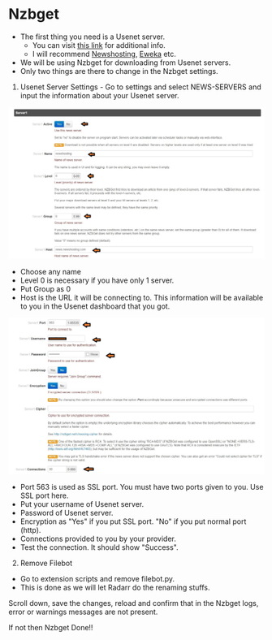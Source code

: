 # Nzbget

- The first thing you need is a Usenet server.
  - You can visit [this link](https://www.reddit.com/r/usenet/wiki/providers) for additional info.
  - I will recommend [Newshosting](https://www.newshosting.com/), [Eweka](https://www.eweka.nl) etc.
- We will be using Nzbget for downloading from Usenet servers.
- Only two things are there to change in the Nzbget settings.

1) Usenet Server Settings - Go to settings and select NEWS-SERVERS and input the information about your Usenet server. 

![GitHub Logo](../images/NZB1.jpg)

- Choose any name
- Level 0 is necessary if you have only 1 server.
- Put Group as 0
- Host is the URL it will be connecting to. This information will be available to you in the Usenet dashboard that you got.

![GitHub Logo](../images/NZB2.jpg)

- Port 563 is used as SSL port. You must have two ports given to you. Use SSL port here.
- Put your username of Usenet server.
- Password of Usenet server.
- Encryption as "Yes" if you put SSL port. "No" if you put normal port (http).
- Connections provided to you by your provider.
- Test the connection. It should show "Success".

2) Remove Filebot

- Go to extension scripts and remove filebot.py.
- This is done as we will let Radarr do the renaming stuffs. 

Scroll down, save the changes, reload and confirm that in the Nzbget logs, error or warnings messages are not present.

If not then Nzbget Done!!